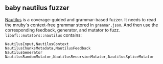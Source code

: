 ## baby nautilus fuzzer
[Nautilus](https://www.ndss-symposium.org/ndss-paper/nautilus-fishing-for-deep-bugs-with-grammars/) is a coverage-guided and grammar-based fuzzer. It needs to read the mruby's context-free grammar stored in `grammar.json`. And then use the corresponding feedback, generator, and mutator to fuzz.
`libafl::mutators::nautilus` contains:
```
NautilusInput,NautilusContext
NautilusChunksMetadata,NautilusFeedback
NautilusGenerator
NautilusRandomMutator,NautilusRecursionMutator,NautilusSpliceMutator
```

